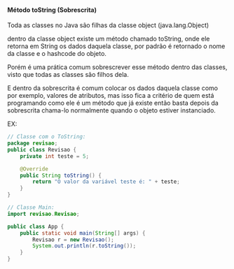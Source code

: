 #### Método toString (Sobrescrita)

Toda as classes no Java são filhas da classe object (java.lang.Object)

dentro da classe object existe um método chamado toString, onde ele retorna em String os dados daquela classe, por padrão é retornado o nome da classe e o hashcode do objeto.

Porém é uma prática comum sobrescrever esse método dentro das classes, visto que todas as classes são filhos dela.

E dentro da  sobrescrita é comum colocar os dados daquela classe como por exemplo, valores de atributos, mas isso fica a critério de quem está programando como ele é um método que já existe então basta depois da sobrescrita chama-lo normalmente quando o objeto estiver instanciado.

EX:

```java
// Classe com o ToString:
package revisao;
public class Revisao {
    private int teste = 5;

    @Override
    public String toString() {
        return "O valor da variável teste é: " + teste;
    }
}

// Classe Main:
import revisao.Revisao;

public class App {
    public static void main(String[] args) {
        Revisao r = new Revisao();
        System.out.println(r.toString());
    }
}
```